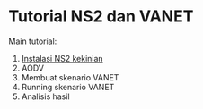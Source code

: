 # Tutorial NS2 dan VANET
Main tutorial:
1. [Instalasi NS2 kekinian](http://google.com)
1. AODV
1. Membuat skenario VANET
1. Running skenario VANET
1. Analisis hasil